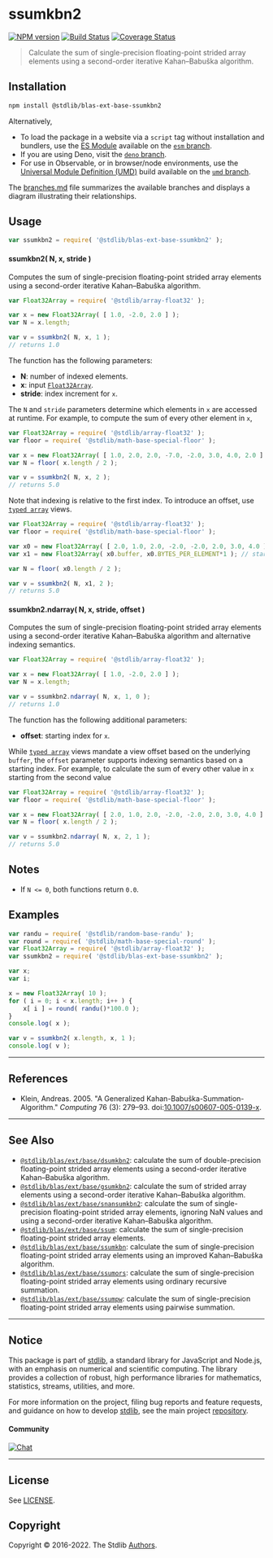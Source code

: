 <!--

@license Apache-2.0

Copyright (c) 2020 The Stdlib Authors.

Licensed under the Apache License, Version 2.0 (the "License");
you may not use this file except in compliance with the License.
You may obtain a copy of the License at

   http://www.apache.org/licenses/LICENSE-2.0

Unless required by applicable law or agreed to in writing, software
distributed under the License is distributed on an "AS IS" BASIS,
WITHOUT WARRANTIES OR CONDITIONS OF ANY KIND, either express or implied.
See the License for the specific language governing permissions and
limitations under the License.

-->

# ssumkbn2

[![NPM version][npm-image]][npm-url] [![Build Status][test-image]][test-url] [![Coverage Status][coverage-image]][coverage-url] <!-- [![dependencies][dependencies-image]][dependencies-url] -->

> Calculate the sum of single-precision floating-point strided array elements using a second-order iterative Kahan–Babuška algorithm.

<section class="intro">

</section>

<!-- /.intro -->

<section class="installation">

## Installation

```bash
npm install @stdlib/blas-ext-base-ssumkbn2
```

Alternatively,

-   To load the package in a website via a `script` tag without installation and bundlers, use the [ES Module][es-module] available on the [`esm` branch][esm-url].
-   If you are using Deno, visit the [`deno` branch][deno-url].
-   For use in Observable, or in browser/node environments, use the [Universal Module Definition (UMD)][umd] build available on the [`umd` branch][umd-url].

The [branches.md][branches-url] file summarizes the available branches and displays a diagram illustrating their relationships.

</section>

<section class="usage">

## Usage

```javascript
var ssumkbn2 = require( '@stdlib/blas-ext-base-ssumkbn2' );
```

#### ssumkbn2( N, x, stride )

Computes the sum of single-precision floating-point strided array elements using a second-order iterative Kahan–Babuška algorithm.

```javascript
var Float32Array = require( '@stdlib/array-float32' );

var x = new Float32Array( [ 1.0, -2.0, 2.0 ] );
var N = x.length;

var v = ssumkbn2( N, x, 1 );
// returns 1.0
```

The function has the following parameters:

-   **N**: number of indexed elements.
-   **x**: input [`Float32Array`][@stdlib/array/float32].
-   **stride**: index increment for `x`.

The `N` and `stride` parameters determine which elements in `x` are accessed at runtime. For example, to compute the sum of every other element in `x`,

```javascript
var Float32Array = require( '@stdlib/array-float32' );
var floor = require( '@stdlib/math-base-special-floor' );

var x = new Float32Array( [ 1.0, 2.0, 2.0, -7.0, -2.0, 3.0, 4.0, 2.0 ] );
var N = floor( x.length / 2 );

var v = ssumkbn2( N, x, 2 );
// returns 5.0
```

Note that indexing is relative to the first index. To introduce an offset, use [`typed array`][mdn-typed-array] views.

<!-- eslint-disable stdlib/capitalized-comments -->

```javascript
var Float32Array = require( '@stdlib/array-float32' );
var floor = require( '@stdlib/math-base-special-floor' );

var x0 = new Float32Array( [ 2.0, 1.0, 2.0, -2.0, -2.0, 2.0, 3.0, 4.0 ] );
var x1 = new Float32Array( x0.buffer, x0.BYTES_PER_ELEMENT*1 ); // start at 2nd element

var N = floor( x0.length / 2 );

var v = ssumkbn2( N, x1, 2 );
// returns 5.0
```

#### ssumkbn2.ndarray( N, x, stride, offset )

Computes the sum of single-precision floating-point strided array elements using a second-order iterative Kahan–Babuška algorithm and alternative indexing semantics.

```javascript
var Float32Array = require( '@stdlib/array-float32' );

var x = new Float32Array( [ 1.0, -2.0, 2.0 ] );
var N = x.length;

var v = ssumkbn2.ndarray( N, x, 1, 0 );
// returns 1.0
```

The function has the following additional parameters:

-   **offset**: starting index for `x`.

While [`typed array`][mdn-typed-array] views mandate a view offset based on the underlying `buffer`, the `offset` parameter supports indexing semantics based on a starting index. For example, to calculate the sum of every other value in `x` starting from the second value

```javascript
var Float32Array = require( '@stdlib/array-float32' );
var floor = require( '@stdlib/math-base-special-floor' );

var x = new Float32Array( [ 2.0, 1.0, 2.0, -2.0, -2.0, 2.0, 3.0, 4.0 ] );
var N = floor( x.length / 2 );

var v = ssumkbn2.ndarray( N, x, 2, 1 );
// returns 5.0
```

</section>

<!-- /.usage -->

<section class="notes">

## Notes

-   If `N <= 0`, both functions return `0.0`.

</section>

<!-- /.notes -->

<section class="examples">

## Examples

<!-- eslint no-undef: "error" -->

```javascript
var randu = require( '@stdlib/random-base-randu' );
var round = require( '@stdlib/math-base-special-round' );
var Float32Array = require( '@stdlib/array-float32' );
var ssumkbn2 = require( '@stdlib/blas-ext-base-ssumkbn2' );

var x;
var i;

x = new Float32Array( 10 );
for ( i = 0; i < x.length; i++ ) {
    x[ i ] = round( randu()*100.0 );
}
console.log( x );

var v = ssumkbn2( x.length, x, 1 );
console.log( v );
```

</section>

<!-- /.examples -->

* * *

<section class="references">

## References

-   Klein, Andreas. 2005. "A Generalized Kahan-Babuška-Summation-Algorithm." _Computing_ 76 (3): 279–93. doi:[10.1007/s00607-005-0139-x][@klein:2005a].

</section>

<!-- /.references -->

<!-- Section for related `stdlib` packages. Do not manually edit this section, as it is automatically populated. -->

<section class="related">

* * *

## See Also

-   <span class="package-name">[`@stdlib/blas/ext/base/dsumkbn2`][@stdlib/blas/ext/base/dsumkbn2]</span><span class="delimiter">: </span><span class="description">calculate the sum of double-precision floating-point strided array elements using a second-order iterative Kahan–Babuška algorithm.</span>
-   <span class="package-name">[`@stdlib/blas/ext/base/gsumkbn2`][@stdlib/blas/ext/base/gsumkbn2]</span><span class="delimiter">: </span><span class="description">calculate the sum of strided array elements using a second-order iterative Kahan–Babuška algorithm.</span>
-   <span class="package-name">[`@stdlib/blas/ext/base/snansumkbn2`][@stdlib/blas/ext/base/snansumkbn2]</span><span class="delimiter">: </span><span class="description">calculate the sum of single-precision floating-point strided array elements, ignoring NaN values and using a second-order iterative Kahan–Babuška algorithm.</span>
-   <span class="package-name">[`@stdlib/blas/ext/base/ssum`][@stdlib/blas/ext/base/ssum]</span><span class="delimiter">: </span><span class="description">calculate the sum of single-precision floating-point strided array elements.</span>
-   <span class="package-name">[`@stdlib/blas/ext/base/ssumkbn`][@stdlib/blas/ext/base/ssumkbn]</span><span class="delimiter">: </span><span class="description">calculate the sum of single-precision floating-point strided array elements using an improved Kahan–Babuška algorithm.</span>
-   <span class="package-name">[`@stdlib/blas/ext/base/ssumors`][@stdlib/blas/ext/base/ssumors]</span><span class="delimiter">: </span><span class="description">calculate the sum of single-precision floating-point strided array elements using ordinary recursive summation.</span>
-   <span class="package-name">[`@stdlib/blas/ext/base/ssumpw`][@stdlib/blas/ext/base/ssumpw]</span><span class="delimiter">: </span><span class="description">calculate the sum of single-precision floating-point strided array elements using pairwise summation.</span>

</section>

<!-- /.related -->

<!-- Section for all links. Make sure to keep an empty line after the `section` element and another before the `/section` close. -->


<section class="main-repo" >

* * *

## Notice

This package is part of [stdlib][stdlib], a standard library for JavaScript and Node.js, with an emphasis on numerical and scientific computing. The library provides a collection of robust, high performance libraries for mathematics, statistics, streams, utilities, and more.

For more information on the project, filing bug reports and feature requests, and guidance on how to develop [stdlib][stdlib], see the main project [repository][stdlib].

#### Community

[![Chat][chat-image]][chat-url]

---

## License

See [LICENSE][stdlib-license].


## Copyright

Copyright &copy; 2016-2022. The Stdlib [Authors][stdlib-authors].

</section>

<!-- /.stdlib -->

<!-- Section for all links. Make sure to keep an empty line after the `section` element and another before the `/section` close. -->

<section class="links">

[npm-image]: http://img.shields.io/npm/v/@stdlib/blas-ext-base-ssumkbn2.svg
[npm-url]: https://npmjs.org/package/@stdlib/blas-ext-base-ssumkbn2

[test-image]: https://github.com/stdlib-js/blas-ext-base-ssumkbn2/actions/workflows/test.yml/badge.svg?branch=v0.0.8
[test-url]: https://github.com/stdlib-js/blas-ext-base-ssumkbn2/actions/workflows/test.yml?query=branch:v0.0.8

[coverage-image]: https://img.shields.io/codecov/c/github/stdlib-js/blas-ext-base-ssumkbn2/main.svg
[coverage-url]: https://codecov.io/github/stdlib-js/blas-ext-base-ssumkbn2?branch=main

<!--

[dependencies-image]: https://img.shields.io/david/stdlib-js/blas-ext-base-ssumkbn2.svg
[dependencies-url]: https://david-dm.org/stdlib-js/blas-ext-base-ssumkbn2/main

-->

[chat-image]: https://img.shields.io/gitter/room/stdlib-js/stdlib.svg
[chat-url]: https://gitter.im/stdlib-js/stdlib/

[stdlib]: https://github.com/stdlib-js/stdlib

[stdlib-authors]: https://github.com/stdlib-js/stdlib/graphs/contributors

[umd]: https://github.com/umdjs/umd
[es-module]: https://developer.mozilla.org/en-US/docs/Web/JavaScript/Guide/Modules

[deno-url]: https://github.com/stdlib-js/blas-ext-base-ssumkbn2/tree/deno
[umd-url]: https://github.com/stdlib-js/blas-ext-base-ssumkbn2/tree/umd
[esm-url]: https://github.com/stdlib-js/blas-ext-base-ssumkbn2/tree/esm
[branches-url]: https://github.com/stdlib-js/blas-ext-base-ssumkbn2/blob/main/branches.md

[stdlib-license]: https://raw.githubusercontent.com/stdlib-js/blas-ext-base-ssumkbn2/main/LICENSE

[@stdlib/array/float32]: https://github.com/stdlib-js/array-float32

[mdn-typed-array]: https://developer.mozilla.org/en-US/docs/Web/JavaScript/Reference/Global_Objects/TypedArray

[@klein:2005a]: https://doi.org/10.1007/s00607-005-0139-x

<!-- <related-links> -->

[@stdlib/blas/ext/base/dsumkbn2]: https://github.com/stdlib-js/blas-ext-base-dsumkbn2

[@stdlib/blas/ext/base/gsumkbn2]: https://github.com/stdlib-js/blas-ext-base-gsumkbn2

[@stdlib/blas/ext/base/snansumkbn2]: https://github.com/stdlib-js/blas-ext-base-snansumkbn2

[@stdlib/blas/ext/base/ssum]: https://github.com/stdlib-js/blas-ext-base-ssum

[@stdlib/blas/ext/base/ssumkbn]: https://github.com/stdlib-js/blas-ext-base-ssumkbn

[@stdlib/blas/ext/base/ssumors]: https://github.com/stdlib-js/blas-ext-base-ssumors

[@stdlib/blas/ext/base/ssumpw]: https://github.com/stdlib-js/blas-ext-base-ssumpw

<!-- </related-links> -->

</section>

<!-- /.links -->
